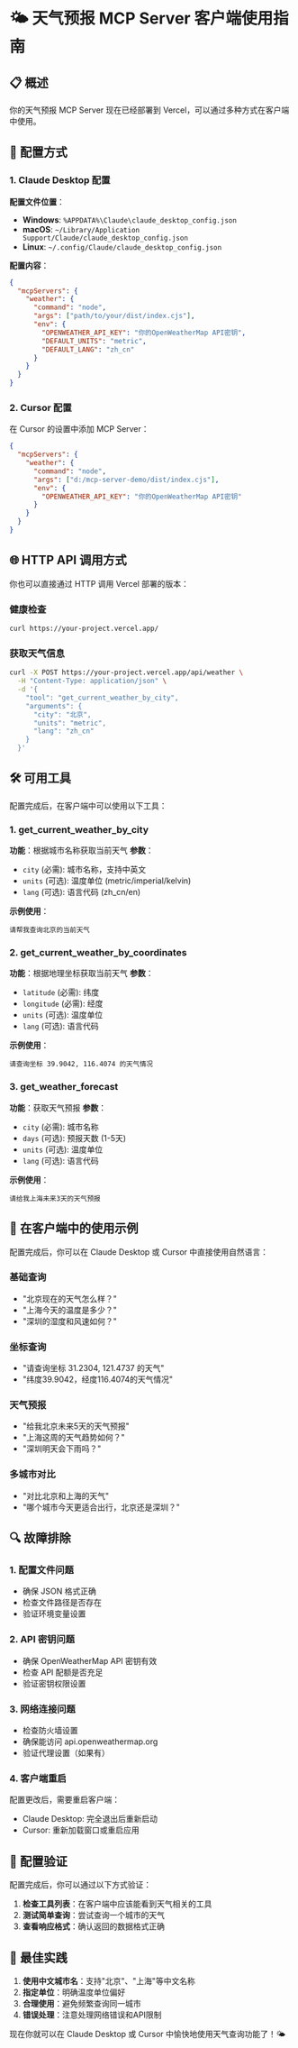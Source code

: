 # 🌤️ 天气预报 MCP Server 客户端使用指南

## 📋 概述

你的天气预报 MCP Server 现在已经部署到 Vercel，可以通过多种方式在客户端中使用。

## 🔧 配置方式

### 1. Claude Desktop 配置

**配置文件位置**：
- **Windows**: `%APPDATA%\Claude\claude_desktop_config.json`
- **macOS**: `~/Library/Application Support/Claude/claude_desktop_config.json`
- **Linux**: `~/.config/Claude/claude_desktop_config.json`

**配置内容**：
```json
{
  "mcpServers": {
    "weather": {
      "command": "node",
      "args": ["path/to/your/dist/index.cjs"],
      "env": {
        "OPENWEATHER_API_KEY": "你的OpenWeatherMap API密钥",
        "DEFAULT_UNITS": "metric",
        "DEFAULT_LANG": "zh_cn"
      }
    }
  }
}
```

### 2. Cursor 配置

在 Cursor 的设置中添加 MCP Server：

```json
{
  "mcpServers": {
    "weather": {
      "command": "node",
      "args": ["d:/mcp-server-demo/dist/index.cjs"],
      "env": {
        "OPENWEATHER_API_KEY": "你的OpenWeatherMap API密钥"
      }
    }
  }
}
```

## 🌐 HTTP API 调用方式

你也可以直接通过 HTTP 调用 Vercel 部署的版本：

### 健康检查
```bash
curl https://your-project.vercel.app/
```

### 获取天气信息
```bash
curl -X POST https://your-project.vercel.app/api/weather \
  -H "Content-Type: application/json" \
  -d '{
    "tool": "get_current_weather_by_city",
    "arguments": {
      "city": "北京",
      "units": "metric",
      "lang": "zh_cn"
    }
  }'
```

## 🛠️ 可用工具

配置完成后，在客户端中可以使用以下工具：

### 1. get_current_weather_by_city
**功能**：根据城市名称获取当前天气
**参数**：
- `city` (必需): 城市名称，支持中英文
- `units` (可选): 温度单位 (metric/imperial/kelvin)
- `lang` (可选): 语言代码 (zh_cn/en)

**示例使用**：
```
请帮我查询北京的当前天气
```

### 2. get_current_weather_by_coordinates
**功能**：根据地理坐标获取当前天气
**参数**：
- `latitude` (必需): 纬度
- `longitude` (必需): 经度
- `units` (可选): 温度单位
- `lang` (可选): 语言代码

**示例使用**：
```
请查询坐标 39.9042, 116.4074 的天气情况
```

### 3. get_weather_forecast
**功能**：获取天气预报
**参数**：
- `city` (必需): 城市名称
- `days` (可选): 预报天数 (1-5天)
- `units` (可选): 温度单位
- `lang` (可选): 语言代码

**示例使用**：
```
请给我上海未来3天的天气预报
```

## 💬 在客户端中的使用示例

配置完成后，你可以在 Claude Desktop 或 Cursor 中直接使用自然语言：

### 基础查询
- "北京现在的天气怎么样？"
- "上海今天的温度是多少？"
- "深圳的湿度和风速如何？"

### 坐标查询
- "请查询坐标 31.2304, 121.4737 的天气"
- "纬度39.9042，经度116.4074的天气情况"

### 天气预报
- "给我北京未来5天的天气预报"
- "上海这周的天气趋势如何？"
- "深圳明天会下雨吗？"

### 多城市对比
- "对比北京和上海的天气"
- "哪个城市今天更适合出行，北京还是深圳？"

## 🔍 故障排除

### 1. 配置文件问题
- 确保 JSON 格式正确
- 检查文件路径是否存在
- 验证环境变量设置

### 2. API 密钥问题
- 确保 OpenWeatherMap API 密钥有效
- 检查 API 配额是否充足
- 验证密钥权限设置

### 3. 网络连接问题
- 检查防火墙设置
- 确保能访问 api.openweathermap.org
- 验证代理设置（如果有）

### 4. 客户端重启
配置更改后，需要重启客户端：
- Claude Desktop: 完全退出后重新启动
- Cursor: 重新加载窗口或重启应用

## 📝 配置验证

配置完成后，你可以通过以下方式验证：

1. **检查工具列表**：在客户端中应该能看到天气相关的工具
2. **测试简单查询**：尝试查询一个城市的天气
3. **查看响应格式**：确认返回的数据格式正确

## 🎯 最佳实践

1. **使用中文城市名**：支持"北京"、"上海"等中文名称
2. **指定单位**：明确温度单位偏好
3. **合理使用**：避免频繁查询同一城市
4. **错误处理**：注意处理网络错误和API限制

现在你就可以在 Claude Desktop 或 Cursor 中愉快地使用天气查询功能了！🌤️
